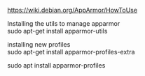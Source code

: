 https://wiki.debian.org/AppArmor/HowToUse

Installing the utils to manage apparmor   
sudo apt-get install apparmor-utils  

installing new profiles   
sudo apt-get install apparmor-profiles-extra   


sudo apt install apparmor-profiles
